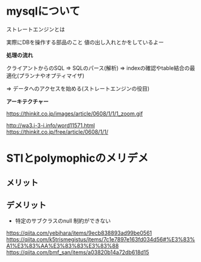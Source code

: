 # mysqlについて

  ストレートエンジンとは

  実際にDBを操作する部品のこと
  値の出し入れとかをしているよー

**処理の流れ**

クライアントからのSQL => SQLのパース(解析) => indexの確認やtable結合の最適化(プランナやオプティマイザ)

=> データへのアクセスを始める(ストレートエンジンの役目)


**アーキテクチャー**

https://thinkit.co.jp/images/article/0608/1/1/1_zoom.gif

  http://wa3.i-3-i.info/word11571.html
  https://thinkit.co.jp/free/article/0608/1/1/


# STIとpolymophicのメリデメ

## メリット

## デメリット

- 特定のサブクラスのnull 制約ができない

https://qiita.com/yebihara/items/9ecb838893ad99be0561
https://qiita.com/k5trismegistus/items/7c1e7897e163fd034d56#%E3%83%A1%E3%83%AA%E3%83%83%E3%83%88
https://qiita.com/bmf_san/items/a03820b14a72db618d15
